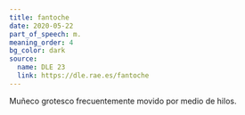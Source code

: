 ```yaml
---
title: fantoche
date: 2020-05-22
part_of_speech: m.
meaning_order: 4
bg_color: dark
source:
  name: DLE 23
  link: https://dle.rae.es/fantoche
---
```


Muñeco grotesco frecuentemente movido por medio de hilos.﻿